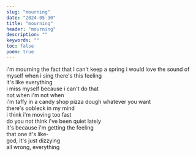 ```yaml
---
slug: "mourning"
date: "2024-05-30"
title: "mourning"
header: "mourning"
description: ""
keywords: ""
toc: false
poem: true
---
```


i'm mourning the fact that I can't keep a spring
i would love the sound of myself when i sing
there's this feeling<br />
it's like everything<br />
i miss myself
because i can't do that<br />
not when i'm
not when<br />
i'm taffy in a candy shop
pizza dough
whatever you want<br />
there's oobleck
in my mind<br />
i think i'm moving too fast<br />
do you not think
i've been quiet lately<br />
it's because i'm getting the feeling<br />
that one it's like-<br />
god, it's just dizzying<br />
all wrong, everything<br />
